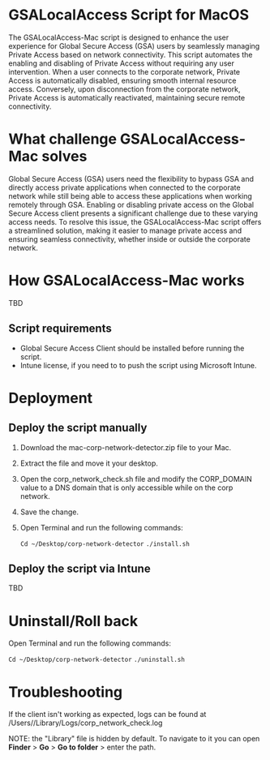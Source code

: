 # GSALocalAccess Script for MacOS
The GSALocalAccess-Mac script is designed to enhance the user experience for Global Secure Access (GSA) users by seamlessly managing Private Access based on network connectivity. This script automates the enabling and disabling of Private Access without requiring any user intervention. When a user connects to the corporate network, Private Access is automatically disabled, ensuring smooth internal resource access. Conversely, upon disconnection from the corporate network, Private Access is automatically reactivated, maintaining secure remote connectivity.

# What challenge GSALocalAccess-Mac solves
Global Secure Access (GSA) users need the flexibility to bypass GSA and directly access private applications when connected to the corporate network while still being able to access these applications when working remotely through GSA. Enabling or disabling private access on the Global Secure Access client presents a significant challenge due to these varying access needs. To resolve this issue, the GSALocalAccess-Mac script offers a streamlined solution, making it easier to manage private access and ensuring seamless connectivity, whether inside or outside the corporate network.

# How GSALocalAccess-Mac works
TBD


## Script requirements
- Global Secure Access Client should be installed before running the script.
- Intune license, if you need to to push the script using Microsoft Intune.

# Deployment
## Deploy the script manually
1. Download the mac-corp-network-detector.zip file to your Mac.
2. Extract the file and move it your desktop.
3. Open the corp_network_check.sh file and modify the CORP_DOMAIN value to a DNS domain that is only accessible while on the corp network.
4. Save the change.
5. Open Terminal and run the following commands:

   ```Cd ~/Desktop/corp-network-detector```
   ```./install.sh```

## Deploy the script via Intune
TBD

# Uninstall/Roll back
Open Terminal and run the following commands:

   ```Cd ~/Desktop/corp-network-detector```
   ```./uninstall.sh```

# Troubleshooting
If the client isn't working as expected, logs can be found at /Users/<username>/Library/Logs/corp_network_check.log

NOTE: the "Library" file is hidden by default. To navigate to it you can open **Finder** > **Go** > **Go to folder** > enter the path.
